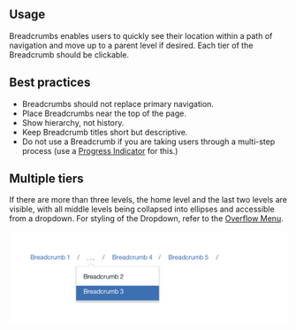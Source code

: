 ## Usage

Breadcrumbs enables users to quickly see their location within a path of navigation and move up to a parent level if desired. Each tier of the Breadcrumb should be clickable.

## Best practices

* Breadcrumbs should not replace primary navigation.
* Place Breadcrumbs near the top of the page.
* Show hierarchy, not history.
* Keep Breadcrumb titles short but descriptive.
* Do not use a Breadcrumb if you are taking users through a multi-step process (use a [Progress Indicator](/components/progress-indicator) for this.)

## Multiple tiers

If there are more than three levels, the home level and the last two levels are visible, with all middle levels being collapsed into ellipses and accessible from a dropdown. For styling of the Dropdown, refer to the [Overflow Menu](/components/overflow-menu).

![multiple tiers of breadcrumb](images/breadcrumb-usage-1.png)
